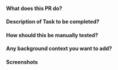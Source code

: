 #### What does this PR do?

#### Description of Task to be completed?

#### How should this be manually tested?

#### Any background context you want to add?

#### Screenshots